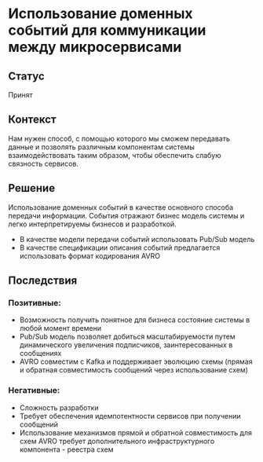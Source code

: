 # Использование доменных событий для коммуникации между микросервисами

## Статус
Принят
## Контекст
Нам нужен способ, с помощью которого мы сможем передавать данные
и позволять различным компонентам системы взаимодействовать таким образом, чтобы обеспечить слабую связность сервисов.
## Решение
Использование доменных событий в качестве основного способа передачи информации.
События отражают бизнес модель системы и легко интерпретируемы бизнесов и разработкой.
- В качестве модели передачи событий использовать Pub/Sub модель
- В качестве спецификации описания событий предлагается использовать формат кодирования AVRO

## Последствия
### Позитивные:
- Возможность получить понятное для бизнеса состояние системы в любой момент времени
- Pub/Sub модель позволяет добиться масштабируемости путем динамического увеличения подписчиков, заинтересованных в сообщениях
- AVRO совместим с Kafka и поддерживает эволюцию схемы (прямая и обратная совместимость сообщений через использование схем)

### Негативные:
- Сложность разработки
- Требует обеспечения идемпотентности сервисов при получении сообщений
- Использование механизмов прямой и обратной совместимость для схем AVRO требует дополнительного инфраструктурного компонента - реестра схем
		

